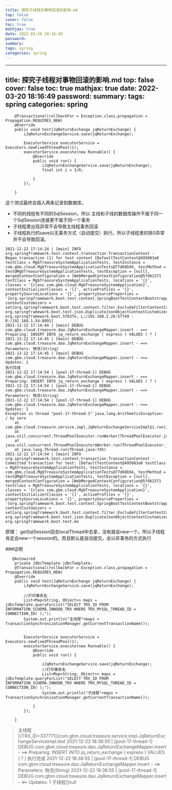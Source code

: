 ```yaml
---
title: 探究子线程对事物回滚的影响.md
top: false
cover: false
toc: true
mathjax: true
date: 2022-03-20 18:16:49
password:
summary:
tags: spring
categories: spring
---
```

---
title: 探究子线程对事物回滚的影响.md
top: false
cover: false
toc: true
mathjax: true
date: 2022-03-20 18:16:49
password:
summary:
tags: spring
categories: spring
---
~~~
    @Transactional(rollbackFor = Exception.class,propagation = Propagation.REQUIRES_NEW)
    @Override
    public void test(JqReturnExchange jqReturnExchange) {
        iJqReturnExchangeService.save(jqReturnExchange);

        ExecutorService executorService = Executors.newFixedThreadPool(1);
        executorService.execute(new Runnable() {
            @Override
            public void run() {
                iJqReturnExchangeService.save(jqReturnExchange);
                final int i = 1/0;

            }
        });

    }

~~~

这个测试最终会插入两条记录到数据库。

-  不同的线程有不同的SqlSession，所以 主线和子线的数据库操作不属于同一个SqlSession连接更不属于同一个事务
-  子线程里出现异常不会导致主线程事务回滚
-  子线程执行的save以无事务方式（自动提交）执行。所以子线程里的除0异常并不会导致回滚。

~~~
2021-12-22 17:14:24 | [main] INFO  org.springframework.test.context.transaction.TransactionContext - Began transaction (1) for test context [DefaultTestContext@495083a0 testClass = MgbTreasureSystemApplicationTests, testInstance = com.gbm.cloud.MgbTreasureSystemApplicationTests@77d68b94, testMethod = test@MgbTreasureSystemApplicationTests, testException = [null], mergedContextConfiguration = [WebMergedContextConfiguration@5fd62371 testClass = MgbTreasureSystemApplicationTests, locations = '{}', classes = '{class com.gbm.cloud.MgbTreasureSystemApplication}', contextInitializerClasses = '[]', activeProfiles = '{}', propertySourceLocations = '{}', propertySourceProperties = '{org.springframework.boot.test.context.SpringBootTestContextBootstrapper=true}', contextCustomizers = set[org.springframework.boot.test.context.filter.ExcludeFilterContextCustomizer@265adfad, org.springframework.boot.test.json.DuplicateJsonObjectContextCustomizerFactory$DuplicateJsonObjectContextCustomizer@4b41dd5c, org.springframework.boot.5f83fe, L:/192.168.2.26:57749 - R:/192.168.1.54:8091]
2021-12-22 17:14:44 | [main] DEBUG com.gbm.cloud.treasure.dao.JqReturnExchangeMapper.insert - ==>  Preparing: INSERT INTO jq_return_exchange ( express ) VALUES ( ? ) 
2021-12-22 17:14:45 | [main] DEBUG com.gbm.cloud.treasure.dao.JqReturnExchangeMapper.insert - ==> Parameters: 物流(String)
2021-12-22 17:14:45 | [main] DEBUG com.gbm.cloud.treasure.dao.JqReturnExchangeMapper.insert - <==    Updates: 1
执行完成
2021-12-22 17:14:54 | [pool-17-thread-1] DEBUG com.gbm.cloud.treasure.dao.JqReturnExchangeMapper.insert - ==>  Preparing: INSERT INTO jq_return_exchange ( express ) VALUES ( ? ) 
2021-12-22 17:14:54 | [pool-17-thread-1] DEBUG com.gbm.cloud.treasure.dao.JqReturnExchangeMapper.insert - ==> Parameters: 物流(String)
2021-12-22 17:14:54 | [pool-17-thread-1] DEBUG com.gbm.cloud.treasure.dao.JqReturnExchangeMapper.insert - <==    Updates: 1
Exception in thread "pool-17-thread-1" java.lang.ArithmeticException: / by zero
	at com.gbm.cloud.treasure.service.impl.JqReturnExchangeServiceImpl$1.run(JqReturnExchangeServiceImpl.java:210)
	at java.util.concurrent.ThreadPoolExecutor.runWorker(ThreadPoolExecutor.java:1142)
	at java.util.concurrent.ThreadPoolExecutor$Worker.run(ThreadPoolExecutor.java:617)
	at java.lang.Thread.run(Thread.java:745)
2021-12-22 17:14:54 | [main] INFO  org.springframework.test.context.transaction.TransactionContext - Committed transaction for test: [DefaultTestContext@495083a0 testClass = MgbTreasureSystemApplicationTests, testInstance = com.gbm.cloud.MgbTreasureSystemApplicationTests@77d68b94, testMethod = test@MgbTreasureSystemApplicationTests, testException = [null], mergedContextConfiguration = [WebMergedContextConfiguration@5fd62371 testClass = MgbTreasureSystemApplicationTests, locations = '{}', classes = '{class com.gbm.cloud.MgbTreasureSystemApplication}', contextInitializerClasses = '[]', activeProfiles = '{}', propertySourceLocations = '{}', propertySourceProperties = '{org.springframework.boot.test.context.SpringBootTestContextBootstrapper=true}', contextCustomizers = set[org.springframework.boot.test.context.filter.ExcludeFilterContextCustomizer@265adfad, org.springframework.boot.test.json.DuplicateJsonObjectContextCustomizerFactory$DuplicateJsonObjectContextCustomizer@4b41dd5c, org.springframework.boot.test.mo
~~~


原理：
getSqlSession回去localThread中去拿，没有就会new一个。所以子线程肯定会new一个session的。而且默认是自动提交。会以非事务的方式执行



###证明
~~~
   @Autowired
    private JdbcTemplate jdbcTemplate;
    @Transactional(rollbackFor = Exception.class,propagation = Propagation.REQUIRES_NEW)
    @Override
    public void test(JqReturnExchange jqReturnExchange) {
        iJqReturnExchangeService.save(jqReturnExchange);

        //打印事务名
        List<Map<String, Object>> maps = jdbcTemplate.queryForList("SELECT TRX_ID FROM INFORMATION_SCHEMA.INNODB_TRX WHERE TRX_MYSQL_THREAD_ID = CONNECTION_ID( );");
        System.out.println("主线程"+maps + TransactionSynchronizationManager.getCurrentTransactionName());


        ExecutorService executorService = Executors.newFixedThreadPool(1);
        executorService.execute(new Runnable() {
            @Override
            public void run() {

                iJqReturnExchangeService.save(jqReturnExchange);
                //打印事务名
                List<Map<String, Object>> maps = jdbcTemplate.queryForList("SELECT TRX_ID FROM INFORMATION_SCHEMA.INNODB_TRX WHERE TRX_MYSQL_THREAD_ID = CONNECTION_ID( );");
                System.out.println("子线程"+maps + TransactionSynchronizationManager.getCurrentTransactionName());

            }
        });

    }

~~~

>主线程[{TRX_ID=337771}]com.gbm.cloud.treasure.service.impl.JqReturnExchangeServiceImpl.test
2021-12-22 18:36:55 | [pool-17-thread-1] DEBUG com.gbm.cloud.treasure.dao.JqReturnExchangeMapper.insert - ==>  Preparing: INSERT INTO jq_return_exchange ( express ) VALUES ( ? ) 
执行完成
2021-12-22 18:36:55 | [pool-17-thread-1] DEBUG com.gbm.cloud.treasure.dao.JqReturnExchangeMapper.insert - ==> Parameters: 物流(String)
2021-12-22 18:36:55 | [pool-17-thread-1] DEBUG com.gbm.cloud.treasure.dao.JqReturnExchangeMapper.insert - <==    Updates: 1
子线程[]null
